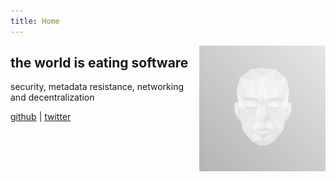 ```yaml
---
title: Home
---
```


[<img src="https://raw.githubusercontent.com/gpestana/gpestana.github.io/master/static/avatar.png" style="max-width:40%;min-width:10%;float:right;" alt="Github repo" />](https://github.com/gpestana/)

## the world is eating software

security, metadata resistance, networking and decentralization

[github](https://github.com/gpestana) | [twitter](https://twitter.com/gpestana)

<br>
